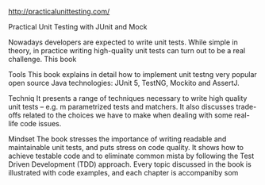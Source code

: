 
http://practicalunittesting.com/



Practical Unit Testing with JUnit and Mock



Nowadays developers are expected to write unit tests. While simple in theory, in practice writing high-quality unit tests can turn out to be a real challenge. This book 

Tools
This book explains in detail how to implement unit testng very popular open source Java technologies: JUnit 5, TestNG, Mockito and AssertJ.




Techniq
It presents a range of techniques necessary to write high quality unit tests – e.g. m parametrized tests and matchers. It also discusses trade-offs related to the choices we have to make when dealing with some real-life code issues.

Mindset
The book stresses the importance of writing readable and maintainable unit tests, and puts  stress on code quality. It shows how to achieve testable code and to eliminate common mista by following the Test Driven Development (TDD) approach. Every topic discussed in the book is illustrated with code examples, and each chapter is accompaniby som













